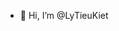 - 👋 Hi, I’m @LyTieuKiet


<!---
LyTieuKiet/LyTieuKiet is a ✨ special ✨ repository because its `README.md` (this file) appears on your GitHub profile.
You can click the Preview link to take a look at your changes.
--->
